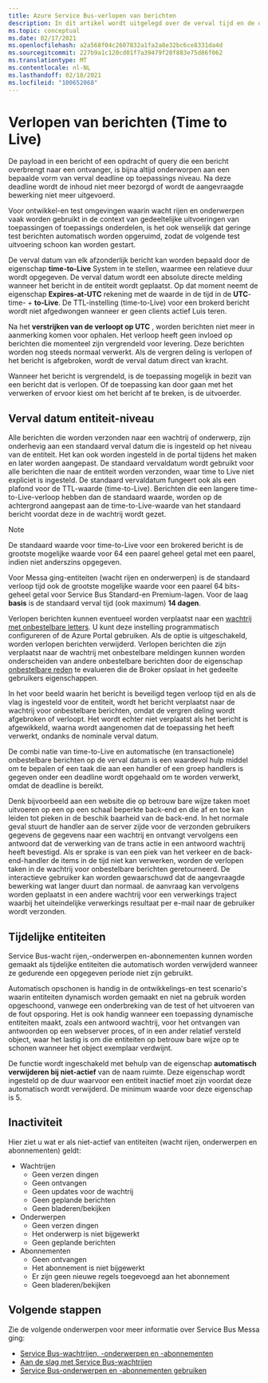 ```yaml
---
title: Azure Service Bus-verlopen van berichten
description: In dit artikel wordt uitgelegd over de verval tijd en de duur van Azure Service Bus berichten. Na een dergelijke deadline wordt het bericht niet meer bezorgd.
ms.topic: conceptual
ms.date: 02/17/2021
ms.openlocfilehash: a2a568f04c2607832a1fa2a8e32bc6ce8331da4d
ms.sourcegitcommit: 227b9a1c120cd01f7a39479f20f883e75d86f062
ms.translationtype: MT
ms.contentlocale: nl-NL
ms.lasthandoff: 02/18/2021
ms.locfileid: "100652068"
---
```

# <a name="message-expiration-time-to-live"></a>Verlopen van berichten (Time to Live)
De payload in een bericht of een opdracht of query die een bericht overbrengt naar een ontvanger, is bijna altijd onderworpen aan een bepaalde vorm van verval deadline op toepassings niveau. Na deze deadline wordt de inhoud niet meer bezorgd of wordt de aangevraagde bewerking niet meer uitgevoerd.

Voor ontwikkel-en test omgevingen waarin wacht rijen en onderwerpen vaak worden gebruikt in de context van gedeeltelijke uitvoeringen van toepassingen of toepassings onderdelen, is het ook wenselijk dat geringe test berichten automatisch worden opgeruimd, zodat de volgende test uitvoering schoon kan worden gestart.

De verval datum van elk afzonderlijk bericht kan worden bepaald door de eigenschap **time-to-Live** System in te stellen, waarmee een relatieve duur wordt opgegeven. De verval datum wordt een absolute directe melding wanneer het bericht in de entiteit wordt geplaatst. Op dat moment neemt de eigenschap **Expires-at-UTC** rekening met de waarde in de tijd in de **UTC**-time-  +  **to-Live**. De TTL-instelling (time-to-Live) voor een brokerd bericht wordt niet afgedwongen wanneer er geen clients actief Luis teren.

Na het **verstrijken van de verloopt op UTC** , worden berichten niet meer in aanmerking komen voor ophalen. Het verloop heeft geen invloed op berichten die momenteel zijn vergrendeld voor levering. Deze berichten worden nog steeds normaal verwerkt. Als de vergren deling is verlopen of het bericht is afgebroken, wordt de verval datum direct van kracht.

Wanneer het bericht is vergrendeld, is de toepassing mogelijk in bezit van een bericht dat is verlopen. Of de toepassing kan door gaan met het verwerken of ervoor kiest om het bericht af te breken, is de uitvoerder.

## <a name="entity-level-expiration"></a>Verval datum entiteit-niveau
Alle berichten die worden verzonden naar een wachtrij of onderwerp, zijn onderhevig aan een standaard verval datum die is ingesteld op het niveau van de entiteit. Het kan ook worden ingesteld in de portal tijdens het maken en later worden aangepast. De standaard vervaldatum wordt gebruikt voor alle berichten die naar de entiteit worden verzonden, waar time to Live niet expliciet is ingesteld. De standaard vervaldatum fungeert ook als een plafond voor de TTL-waarde (time-to-Live). Berichten die een langere time-to-Live-verloop hebben dan de standaard waarde, worden op de achtergrond aangepast aan de time-to-Live-waarde van het standaard bericht voordat deze in de wachtrij wordt gezet.

> [!NOTE]
> De standaard waarde voor time-to-Live voor een brokered bericht is de grootste mogelijke waarde voor 64 een paarel geheel getal met een paarel, indien niet anderszins opgegeven.
>
> Voor Messa ging-entiteiten (wacht rijen en onderwerpen) is de standaard verloop tijd ook de grootste mogelijke waarde voor een paarel 64 bits-geheel getal voor Service Bus Standard-en Premium-lagen. Voor de laag **basis** is de standaard verval tijd (ook maximum) **14 dagen**.

Verlopen berichten kunnen eventueel worden verplaatst naar een [wachtrij met onbestelbare letters](service-bus-dead-letter-queues.md). U kunt deze instelling programmatisch configureren of de Azure Portal gebruiken. Als de optie is uitgeschakeld, worden verlopen berichten verwijderd. Verlopen berichten die zijn verplaatst naar de wachtrij met onbestelbare meldingen kunnen worden onderscheiden van andere onbestelbare berichten door de eigenschap [onbestelbare reden](service-bus-dead-letter-queues.md#moving-messages-to-the-dlq) te evalueren die de Broker opslaat in het gedeelte gebruikers eigenschappen. 

In het voor beeld waarin het bericht is beveiligd tegen verloop tijd en als de vlag is ingesteld voor de entiteit, wordt het bericht verplaatst naar de wachtrij voor onbestelbare berichten, omdat de vergren deling wordt afgebroken of verloopt. Het wordt echter niet verplaatst als het bericht is afgewikkeld, waarna wordt aangenomen dat de toepassing het heeft verwerkt, ondanks de nominale verval datum.

De combi natie van time-to-Live en automatische (en transactionele) onbestelbare berichten op de verval datum is een waardevol hulp middel om te bepalen of een taak die aan een handler of een groep handlers is gegeven onder een deadline wordt opgehaald om te worden verwerkt, omdat de deadline is bereikt.

Denk bijvoorbeeld aan een website die op betrouw bare wijze taken moet uitvoeren op een op een schaal beperkte back-end en die af en toe kan leiden tot pieken in de beschik baarheid van de back-end. In het normale geval stuurt de handler aan de server zijde voor de verzonden gebruikers gegevens de gegevens naar een wachtrij en ontvangt vervolgens een antwoord dat de verwerking van de trans actie in een antwoord wachtrij heeft bevestigd. Als er sprake is van een piek van het verkeer en de back-end-handler de items in de tijd niet kan verwerken, worden de verlopen taken in de wachtrij voor onbestelbare berichten geretourneerd. De interactieve gebruiker kan worden gewaarschuwd dat de aangevraagde bewerking wat langer duurt dan normaal. de aanvraag kan vervolgens worden geplaatst in een andere wachtrij voor een verwerkings traject waarbij het uiteindelijke verwerkings resultaat per e-mail naar de gebruiker wordt verzonden. 


## <a name="temporary-entities"></a>Tijdelijke entiteiten

Service Bus-wacht rijen,-onderwerpen en-abonnementen kunnen worden gemaakt als tijdelijke entiteiten die automatisch worden verwijderd wanneer ze gedurende een opgegeven periode niet zijn gebruikt.
 
Automatisch opschonen is handig in de ontwikkelings-en test scenario's waarin entiteiten dynamisch worden gemaakt en niet na gebruik worden opgeschoond, vanwege een onderbreking van de test of het uitvoeren van de fout opsporing. Het is ook handig wanneer een toepassing dynamische entiteiten maakt, zoals een antwoord wachtrij, voor het ontvangen van antwoorden op een webserver proces, of in een ander relatief versteld object, waar het lastig is om die entiteiten op betrouw bare wijze op te schonen wanneer het object exemplaar verdwijnt.

De functie wordt ingeschakeld met behulp van de eigenschap **automatisch verwijderen bij niet-actief** van de naam ruimte. Deze eigenschap wordt ingesteld op de duur waarvoor een entiteit inactief moet zijn voordat deze automatisch wordt verwijderd. De minimum waarde voor deze eigenschap is 5.
 
## <a name="idleness"></a>Inactiviteit

Hier ziet u wat er als niet-actief van entiteiten (wacht rijen, onderwerpen en abonnementen) geldt:

- Wachtrijen
    - Geen verzen dingen  
    - Geen ontvangen  
    - Geen updates voor de wachtrij  
    - Geen geplande berichten  
    - Geen bladeren/bekijken 
- Onderwerpen  
    - Geen verzen dingen  
    - Het onderwerp is niet bijgewerkt  
    - Geen geplande berichten 
- Abonnementen
    - Geen ontvangen  
    - Het abonnement is niet bijgewerkt  
    - Er zijn geen nieuwe regels toegevoegd aan het abonnement  
    - Geen bladeren/bekijken  
 

## <a name="next-steps"></a>Volgende stappen

Zie de volgende onderwerpen voor meer informatie over Service Bus Messa ging:

* [Service Bus-wachtrijen, -onderwerpen en -abonnementen](service-bus-queues-topics-subscriptions.md)
* [Aan de slag met Service Bus-wachtrijen](service-bus-dotnet-get-started-with-queues.md)
* [Service Bus-onderwerpen en -abonnementen gebruiken](service-bus-dotnet-how-to-use-topics-subscriptions.md)